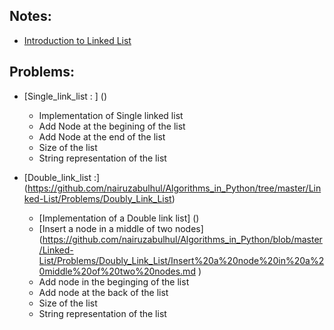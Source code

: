 ## Notes:
 - [Introduction to Linked List ](https://github.com/nairuzabulhul/Algorithms_in_Python/blob/master/Linked-List/Notes/Introduction%20to%20Linked%20List.md)


## Problems: 
- [Single_link_list : ] ()
  -   Implementation of Single linked list 
  -   Add Node at the begining of the list 
  -   Add Node at the end of the list 
  -   Size of the list 
  -   String representation of the list

- [Double_link_list :] (https://github.com/nairuzabulhul/Algorithms_in_Python/tree/master/Linked-List/Problems/Doubly_Link_List)
    - [Implementation of a  Double link list] ()
    - [Insert a node in a middle of two nodes] (https://github.com/nairuzabulhul/Algorithms_in_Python/blob/master/Linked-List/Problems/Doubly_Link_List/Insert%20a%20node%20in%20a%20middle%20of%20two%20nodes.md )
    - Add node in the beginging of the list
    - Add node at the back of the list
    - Size of the list 
    - String representation of the list
    
    
    

